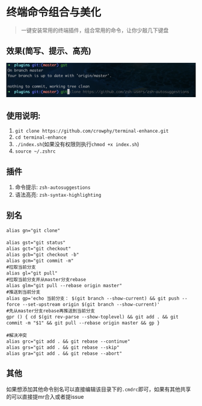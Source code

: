 # 终端命令组合与美化
>一键安装常用的终端插件，组合常用的命令，让你少敲几下键盘
## 效果(简写、提示、高亮)
![](./example.png)
## 使用说明:
1. `git clone https://github.com/crowphy/terminal-enhance.git`
2. `cd terminal-enhance`
3. `./index.sh`(如果没有权限则执行`chmod +x index.sh`)
4. `source ~/.zshrc`

## 插件
1. 命令提示: `zsh-autosuggestions`
2. 语法高亮: `zsh-syntax-highlighting`
## 别名
```shell
alias gn="git clone"

alias gst="git status"
alias gct="git checkout"
alias gcb="git checkout -b"
alias gcm="git commit -m"
#拉取当前分支
alias gl="git pull"
#拉取当前分支并从master分支rebase
alias glm="git pull --rebase origin master"
#推送到当前分支
alias gp='echo 当前分支： $(git branch --show-current) && git push --force --set-upstream origin $(git branch --show-current)'
#先从master分支rebase再推送到当前分支
gpr () { cd $(git rev-parse --show-toplevel) && git add . && git commit -m "$1" && git pull --rebase origin master && gp }

#解决冲突
alias grc="git add . && git rebase --continue"
alias grs="git add . && git rebase --skip"
alias gra="git add . && git rebase --abort"
```

## 其他
如果想添加其他命令别名可以直接编辑该目录下的`.cmdrc`即可，如果有其他共享的可以直接提mr合入或者提issue